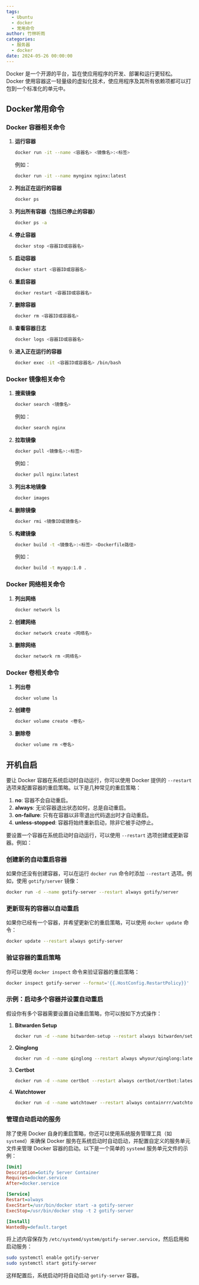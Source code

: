 ```yaml
---
tags:
  - Ubuntu
  - docker
  - 常用命令
author: 竹林听雨
categories:
  - 服务器
  - docker
date: 2024-05-26 00:00:00
---
```

Docker 是一个开源的平台，旨在使应用程序的开发、部署和运行更轻松。Docker 使用容器这一轻量级的虚拟化技术，使应用程序及其所有依赖项都可以打包到一个标准化的单元中。
## Docker常用命令

### Docker 容器相关命令
1. **运行容器**
   ```bash
   docker run -it --name <容器名> <镜像名>:<标签>
   ```
   例如：
   ```bash
   docker run -it --name mynginx nginx:latest
   ```

2. **列出正在运行的容器**
   ```bash
   docker ps
   ```

3. **列出所有容器（包括已停止的容器）**
   ```bash
   docker ps -a
   ```

4. **停止容器**
   ```bash
   docker stop <容器ID或容器名>
   ```

5. **启动容器**
   ```bash
   docker start <容器ID或容器名>
   ```

6. **重启容器**
   ```bash
   docker restart <容器ID或容器名>
   ```

7. **删除容器**
   ```bash
   docker rm <容器ID或容器名>
   ```

8. **查看容器日志**
   ```bash
   docker logs <容器ID或容器名>
   ```

9. **进入正在运行的容器**
   ```bash
   docker exec -it <容器ID或容器名> /bin/bash
   ```

### Docker 镜像相关命令
1. **搜索镜像**
   ```bash
   docker search <镜像名>
   ```
   例如：
   ```bash
   docker search nginx
   ```

2. **拉取镜像**
   ```bash
   docker pull <镜像名>:<标签>
   ```
   例如：
   ```bash
   docker pull nginx:latest
   ```

3. **列出本地镜像**
   ```bash
   docker images
   ```

4. **删除镜像**
   ```bash
   docker rmi <镜像ID或镜像名>
   ```

5. **构建镜像**
   ```bash
   docker build -t <镜像名>:<标签> <Dockerfile路径>
   ```
   例如：
   ```bash
   docker build -t myapp:1.0 .
   ```

### Docker 网络相关命令
1. **列出网络**
   ```bash
   docker network ls
   ```

2. **创建网络**
   ```bash
   docker network create <网络名>
   ```

3. **删除网络**
   ```bash
   docker network rm <网络名>
   ```

### Docker 卷相关命令
1. **列出卷**
   ```bash
   docker volume ls
   ```

2. **创建卷**
   ```bash
   docker volume create <卷名>
   ```

3. **删除卷**
   ```bash
   docker volume rm <卷名>
   ```

## 开机自启
要让 Docker 容器在系统启动时自动运行，你可以使用 Docker 提供的 `--restart` 选项来配置容器的重启策略。以下是几种常见的重启策略：

1. **no**: 容器不会自动重启。
2. **always**: 无论容器退出状态如何，总是自动重启。
3. **on-failure**: 只有在容器以非零退出代码退出时才自动重启。
4. **unless-stopped**: 容器将始终重新启动，除非它被手动停止。

要设置一个容器在系统启动时自动运行，可以使用 `--restart` 选项创建或更新容器。例如：

### 创建新的自动重启容器

如果你还没有创建容器，可以在运行 `docker run` 命令时添加 `--restart` 选项。例如，使用 `gotify/server` 镜像：

```bash
docker run -d --name gotify-server --restart always gotify/server
```

### 更新现有的容器以自动重启

如果你已经有一个容器，并希望更新它的重启策略，可以使用 `docker update` 命令：

```bash
docker update --restart always gotify-server
```

### 验证容器的重启策略

你可以使用 `docker inspect` 命令来验证容器的重启策略：

```bash
docker inspect gotify-server --format='{{.HostConfig.RestartPolicy}}'
```

### 示例：启动多个容器并设置自动重启

假设你有多个容器需要设置自动重启策略，你可以按如下方式操作：

1. **Bitwarden Setup**
   ```bash
   docker run -d --name bitwarden-setup --restart always bitwarden/setup:2024.1.2
   ```

2. **Qinglong**
   ```bash
   docker run -d --name qinglong --restart always whyour/qinglong:latest
   ```

3. **Certbot**
   ```bash
   docker run -d --name certbot --restart always certbot/certbot:latest
   ```

4. **Watchtower**
   ```bash
   docker run -d --name watchtower --restart always containrrr/watchtower:latest
   ```

### 管理自动启动的服务

除了使用 Docker 自身的重启策略，你还可以使用系统服务管理工具（如 `systemd`）来确保 Docker 服务在系统启动时自动启动，并配置自定义的服务单元文件来管理 Docker 容器的启动。以下是一个简单的 `systemd` 服务单元文件的示例：

```ini
[Unit]
Description=Gotify Server Container
Requires=docker.service
After=docker.service

[Service]
Restart=always
ExecStart=/usr/bin/docker start -a gotify-server
ExecStop=/usr/bin/docker stop -t 2 gotify-server

[Install]
WantedBy=default.target
```

将上述内容保存为 `/etc/systemd/system/gotify-server.service`，然后启用和启动服务：

```bash
sudo systemctl enable gotify-server
sudo systemctl start gotify-server
```

这样配置后，系统启动时将自动启动 `gotify-server` 容器。
